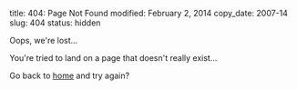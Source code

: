 title: 404: Page Not Found
modified: February 2, 2014
copy_date: 2007-14
slug: 404
status: hidden

Oops, we're lost...

You're tried to land on a page that doesn't really exist...

Go back to [home]({filename}) and try again?
